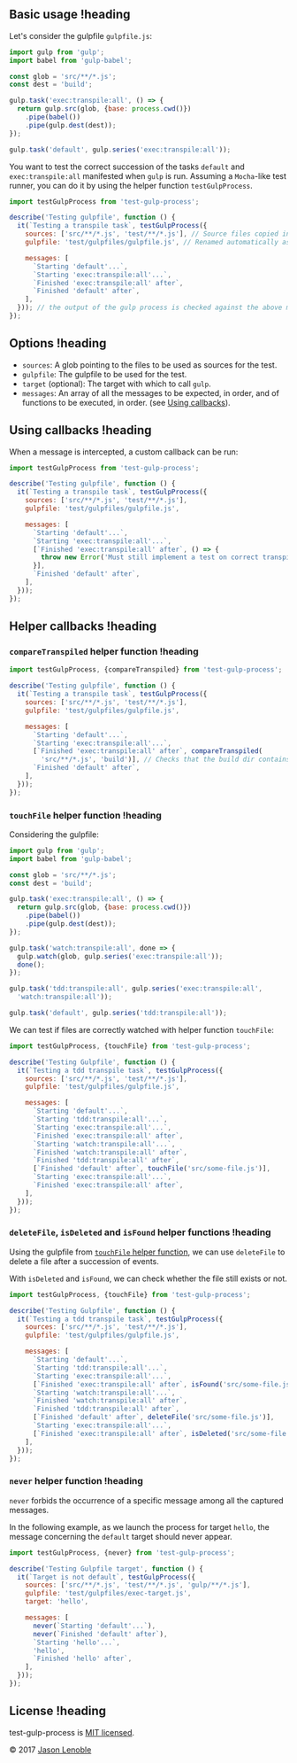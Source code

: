 ## Basic usage !heading

Let's consider the gulpfile `gulpfile.js`:

```js
import gulp from 'gulp';
import babel from 'gulp-babel';

const glob = 'src/**/*.js';
const dest = 'build';

gulp.task('exec:transpile:all', () => {
  return gulp.src(glob, {base: process.cwd()})
    .pipe(babel())
    .pipe(gulp.dest(dest));
});

gulp.task('default', gulp.series('exec:transpile:all'));
```

You want to test the correct succession of the tasks `default` and  `exec:transpile:all` manifested when `gulp` is run. Assuming a `Mocha`-like test runner, you can do it by using the helper function `testGulpProcess`.

```js
import testGulpProcess from 'test-gulp-process';

describe('Testing gulpfile', function () {
  it(`Testing a transpile task`, testGulpProcess({
    sources: ['src/**/*.js', 'test/**/*.js'], // Source files copied into a tmp directory
    gulpfile: 'test/gulpfiles/gulpfile.js', // Renamed automatically as gulpfile.babel.js into the tmp directory

    messages: [
      `Starting 'default'...`,
      `Starting 'exec:transpile:all'...`,
      `Finished 'exec:transpile:all' after`,
      `Finished 'default' after`,
    ],
  })); // the output of the gulp process is checked against the above messages
});
```

## Options !heading

* `sources`: A glob pointing to the files to be used as sources for the test.
* `gulpfile`: The gulpfile to be used for the test.
* `target` (optional): The target with which to call `gulp`.
* `messages`: An array of all the messages to be expected, in order, and of functions to be executed, in order. (see [Using callbacks](#using-callbacks)).

## Using callbacks !heading

When a message is intercepted, a custom callback can be run:

```js
import testGulpProcess from 'test-gulp-process';

describe('Testing gulpfile', function () {
  it(`Testing a transpile task`, testGulpProcess({
    sources: ['src/**/*.js', 'test/**/*.js'],
    gulpfile: 'test/gulpfiles/gulpfile.js',

    messages: [
      `Starting 'default'...`,
      `Starting 'exec:transpile:all'...`,
      [`Finished 'exec:transpile:all' after`, () => {
        throw new Error('Must still implement a test on correct transpilation')
      }],
      `Finished 'default' after`,
    ],
  }));
});
```

## Helper callbacks !heading

### `compareTranspiled` helper function !heading

```js
import testGulpProcess, {compareTranspiled} from 'test-gulp-process';

describe('Testing gulpfile', function () {
  it(`Testing a transpile task`, testGulpProcess({
    sources: ['src/**/*.js', 'test/**/*.js'],
    gulpfile: 'test/gulpfiles/gulpfile.js',

    messages: [
      `Starting 'default'...`,
      `Starting 'exec:transpile:all'...`,
      [`Finished 'exec:transpile:all' after`, compareTranspiled(
        'src/**/*.js', 'build')], // Checks that the build dir contains the transpiled files from 'src/**/*.js'
      `Finished 'default' after`,
    ],
  }));
});
```
### `touchFile` helper function !heading

Considering the gulpfile:

```js
import gulp from 'gulp';
import babel from 'gulp-babel';

const glob = 'src/**/*.js';
const dest = 'build';

gulp.task('exec:transpile:all', () => {
  return gulp.src(glob, {base: process.cwd()})
    .pipe(babel())
    .pipe(gulp.dest(dest));
});

gulp.task('watch:transpile:all', done => {
  gulp.watch(glob, gulp.series('exec:transpile:all'));
  done();
});

gulp.task('tdd:transpile:all', gulp.series('exec:transpile:all',
  'watch:transpile:all'));

gulp.task('default', gulp.series('tdd:transpile:all'));
```

We can test if files are correctly watched with helper function `touchFile`:

```js
import testGulpProcess, {touchFile} from 'test-gulp-process';

describe('Testing Gulpfile', function () {
  it(`Testing a tdd transpile task`, testGulpProcess({
    sources: ['src/**/*.js', 'test/**/*.js'],
    gulpfile: 'test/gulpfiles/gulpfile.js',

    messages: [
      `Starting 'default'...`,
      `Starting 'tdd:transpile:all'...`,
      `Starting 'exec:transpile:all'...`,
      `Finished 'exec:transpile:all' after`,
      `Starting 'watch:transpile:all'...`,
      `Finished 'watch:transpile:all' after`,
      `Finished 'tdd:transpile:all' after`,
      [`Finished 'default' after`, touchFile('src/some-file.js')],
      `Starting 'exec:transpile:all'...`,
      `Finished 'exec:transpile:all' after`,
    ],
  }));
});
```

### `deleteFile`, `isDeleted` and `isFound` helper functions !heading

Using the gulpfile from [`touchFile` helper function](#touchfile-helper-function), we can use `deleteFile` to delete a file after a succession of events.

With `isDeleted` and `isFound`, we can check whether the file still exists or not.

```js
import testGulpProcess, {touchFile} from 'test-gulp-process';

describe('Testing Gulpfile', function () {
  it(`Testing a tdd transpile task`, testGulpProcess({
    sources: ['src/**/*.js', 'test/**/*.js'],
    gulpfile: 'test/gulpfiles/gulpfile.js',

    messages: [
      `Starting 'default'...`,
      `Starting 'tdd:transpile:all'...`,
      `Starting 'exec:transpile:all'...`,
      [`Finished 'exec:transpile:all' after`, isFound('src/some-file.js')],
      `Starting 'watch:transpile:all'...`,
      `Finished 'watch:transpile:all' after`,
      `Finished 'tdd:transpile:all' after`,
      [`Finished 'default' after`, deleteFile('src/some-file.js')],
      `Starting 'exec:transpile:all'...`,
      [`Finished 'exec:transpile:all' after`, isDeleted('src/some-file.js')],
    ],
  }));
});
```

### `never` helper function !heading

`never` forbids the occurrence of a specific message among all the captured messages.

In the following example, as we launch the process for target `hello`, the message concerning the `default` target should never appear.

```js
import testGulpProcess, {never} from 'test-gulp-process';

describe('Testing Gulpfile target', function () {
  it(`Target is not default`, testGulpProcess({
    sources: ['src/**/*.js', 'test/**/*.js', 'gulp/**/*.js'],
    gulpfile: 'test/gulpfiles/exec-target.js',
    target: 'hello',

    messages: [
      never(`Starting 'default'...`),
      never(`Finished 'default' after`),
      `Starting 'hello'...`,
      'hello',
      `Finished 'hello' after`,
    ],
  }));
});
```

## License !heading

test-gulp-process is [MIT licensed](./LICENSE).

© 2017 [Jason Lenoble](mailto:jason.lenoble@gmail.com)
